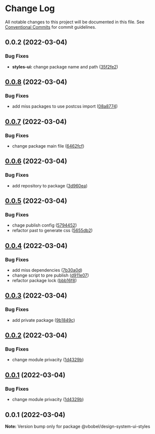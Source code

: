# Change Log

All notable changes to this project will be documented in this file.
See [Conventional Commits](https://conventionalcommits.org) for commit guidelines.

## 0.0.2 (2022-03-04)


### Bug Fixes

* **styles-ui:** change package name and path ([35f2fe2](https://github.com/Vbobell/design-system/commit/35f2fe275942e61918eb7b4a13af93347c26e0fc))





## [0.0.8](https://github.com/Vbobell/design-system/compare/@vbobel/design-system-ui-styles@0.0.7...@vbobel/design-system-ui-styles@0.0.8) (2022-03-04)


### Bug Fixes

* add miss packages to use postcss import ([08a8774](https://github.com/Vbobell/design-system/commit/08a8774be233b95688f9517117336cc54f7b3044))





## [0.0.7](https://github.com/Vbobell/design-system/compare/@vbobel/design-system-ui-styles@0.0.6...@vbobel/design-system-ui-styles@0.0.7) (2022-03-04)


### Bug Fixes

* change package main file ([6462fcf](https://github.com/Vbobell/design-system/commit/6462fcf0bc9b78454ab7e6d0ee1a0e71f7c25813))





## [0.0.6](https://github.com/Vbobell/design-system/compare/@vbobel/design-system-ui-styles@0.0.5...@vbobel/design-system-ui-styles@0.0.6) (2022-03-04)


### Bug Fixes

* add repository to package ([3d960ea](https://github.com/Vbobell/design-system/commit/3d960eaa2c2e4030769517f2b562705fb5dd97df))





## [0.0.5](https://github.com/Vbobell/design-system/compare/@vbobel/design-system-ui-styles@0.0.4...@vbobel/design-system-ui-styles@0.0.5) (2022-03-04)


### Bug Fixes

* chage publish config ([5794452](https://github.com/Vbobell/design-system/commit/5794452e65c5c84b06c135ac2f88169e581df8a1))
* refactor past to generate css ([5655db2](https://github.com/Vbobell/design-system/commit/5655db2b0739294797c609125844fb1f33998e6c))





## [0.0.4](https://github.com/Vbobell/design-system/compare/@vbobel/design-system-ui-styles@0.0.3...@vbobel/design-system-ui-styles@0.0.4) (2022-03-04)


### Bug Fixes

* add miss dependencies ([7b30a0d](https://github.com/Vbobell/design-system/commit/7b30a0d9b3216b4e4947730ced3431ae1df78bab))
* change script to pre publish ([d911e07](https://github.com/Vbobell/design-system/commit/d911e07af6a4d09e848130e5ec6d9fc9e44bbc3d))
* refactor package lock ([bbb16f8](https://github.com/Vbobell/design-system/commit/bbb16f840716e09bd34133843ffe4afc10068ed9))





## [0.0.3](https://github.com/Vbobell/design-system/compare/@vbobel/design-system-ui-styles@0.0.2...@vbobel/design-system-ui-styles@0.0.3) (2022-03-04)


### Bug Fixes

* add private package ([9b1849c](https://github.com/Vbobell/design-system/commit/9b1849ccbf2707e087862f5a3cc2ced4642a91c7))





## [0.0.2](https://github.com/Vbobell/design-system/compare/@vbobel/design-system-ui-styles@0.0.1...@vbobel/design-system-ui-styles@0.0.2) (2022-03-04)


### Bug Fixes

* change module privacity ([1d4329b](https://github.com/Vbobell/design-system/commit/1d4329b134cdd22496b42844cea7ad0907ba50d1))





## [0.0.1](https://github.com/Vbobell/design-system/compare/@vbobel/design-system-ui-styles@0.0.1...@vbobel/design-system-ui-styles@0.0.1) (2022-03-04)


### Bug Fixes

* change module privacity ([1d4329b](https://github.com/Vbobell/design-system/commit/1d4329b134cdd22496b42844cea7ad0907ba50d1))





## 0.0.1 (2022-03-04)

**Note:** Version bump only for package @vbobel/design-system-ui-styles
